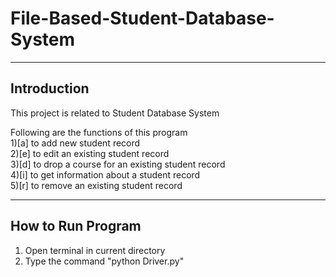 # File-Based-Student-Database-System
-------------------------------
Introduction
-------------------------------
This project is related to Student Database System

Following are the functions of this program<br />
       1)[a] to add new student record <br />
       2)[e] to edit an existing student record <br />
       3)[d] to drop a course for an existing student record<br />
       4)[i] to get information about a student record<br />
       5)[r] to remove an existing student record<br />

-------------------------------
How to Run Program
-------------------------------
1) Open terminal in current directory 
2) Type the command "python Driver.py"


